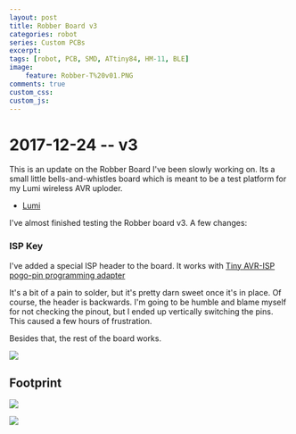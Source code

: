 ```yaml
---
layout: post
title: Robber Board v3
categories: robot
series: Custom PCBs
excerpt:
tags: [robot, PCB, SMD, ATtiny84, HM-11, BLE]
image: 
    feature: Robber-T%20v01.PNG
comments: true
custom_css:
custom_js: 
---
```


# 2017-12-24 -- v3

This is an update on the Robber Board I've been slowly working on. Its a small little bells-and-whistles board which is meant to be a test platform for my Lumi wireless AVR uploder.

* [Lumi](https://ladvien.com/robber-pcb/)

I've almost finished testing the Robber board v3.  A few changes:

### ISP Key

I've added a special ISP header to the board.  It works with [Tiny AVR-ISP pogo-pin programming adapter](https://www.tindie.com/products/madworm/tiny-avr-isp-pogo-pin-programming-adapter/)

It's a bit of a pain to solder, but it's pretty darn sweet once it's in place.  Of course, the header is backwards. I'm going to be humble and blame myself for not checking the pinout, but I ended up vertically switching the pins.  This caused a few hours of frustration.  

Besides that, the rest of the board works.



![](https://ladvien.com/images/isp-key.png)



## Footprint

![](https://ladvien.com/images/robber-board-v3-top.png)


![](https://ladvien.com/images/robber-board-v3-bottom.png)